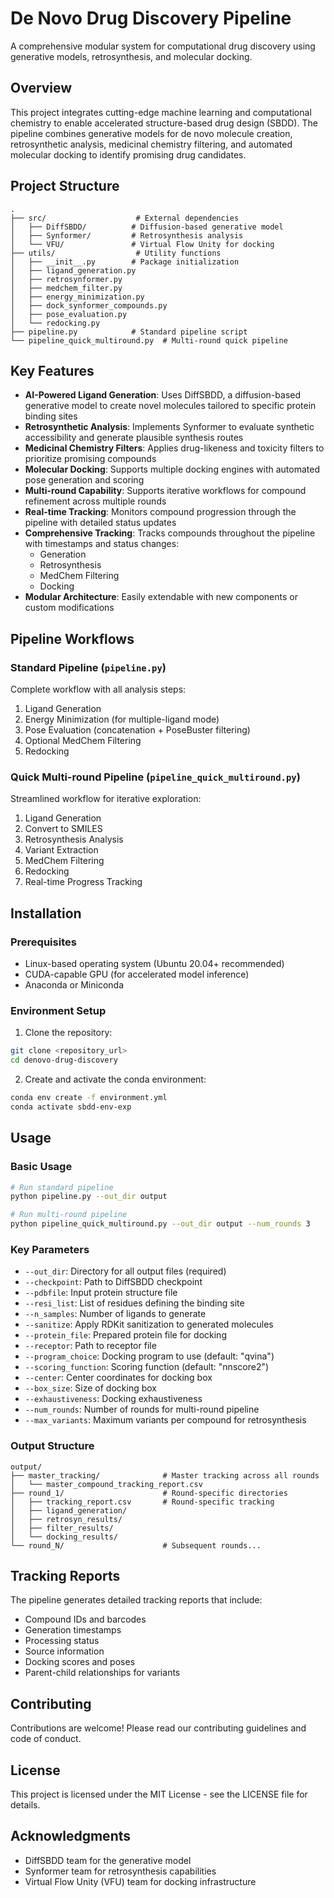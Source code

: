 # De Novo Drug Discovery Pipeline

A comprehensive modular system for computational drug discovery using generative models, retrosynthesis, and molecular docking.

## Overview

This project integrates cutting-edge machine learning and computational chemistry to enable accelerated structure-based drug design (SBDD). The pipeline combines generative models for de novo molecule creation, retrosynthetic analysis, medicinal chemistry filtering, and automated molecular docking to identify promising drug candidates.

## Project Structure

```
.
├── src/                    # External dependencies
│   ├── DiffSBDD/          # Diffusion-based generative model
│   ├── Synformer/         # Retrosynthesis analysis
│   └── VFU/               # Virtual Flow Unity for docking
├── utils/                  # Utility functions
│   ├── __init__.py        # Package initialization
│   ├── ligand_generation.py
│   ├── retrosynformer.py
│   ├── medchem_filter.py
│   ├── energy_minimization.py
│   ├── dock_synformer_compounds.py
│   ├── pose_evaluation.py
│   └── redocking.py
├── pipeline.py            # Standard pipeline script
└── pipeline_quick_multiround.py  # Multi-round quick pipeline
```

## Key Features

- **AI-Powered Ligand Generation**: Uses DiffSBDD, a diffusion-based generative model to create novel molecules tailored to specific protein binding sites
- **Retrosynthetic Analysis**: Implements Synformer to evaluate synthetic accessibility and generate plausible synthesis routes
- **Medicinal Chemistry Filters**: Applies drug-likeness and toxicity filters to prioritize promising compounds
- **Molecular Docking**: Supports multiple docking engines with automated pose generation and scoring
- **Multi-round Capability**: Supports iterative workflows for compound refinement across multiple rounds
- **Real-time Tracking**: Monitors compound progression through the pipeline with detailed status updates
- **Comprehensive Tracking**: Tracks compounds throughout the pipeline with timestamps and status changes:
  - Generation
  - Retrosynthesis
  - MedChem Filtering
  - Docking
- **Modular Architecture**: Easily extendable with new components or custom modifications

## Pipeline Workflows

### Standard Pipeline (`pipeline.py`)
Complete workflow with all analysis steps:
1. Ligand Generation
2. Energy Minimization (for multiple-ligand mode)
3. Pose Evaluation (concatenation + PoseBuster filtering)
4. Optional MedChem Filtering
5. Redocking

### Quick Multi-round Pipeline (`pipeline_quick_multiround.py`)
Streamlined workflow for iterative exploration:
1. Ligand Generation
2. Convert to SMILES
3. Retrosynthesis Analysis
4. Variant Extraction
5. MedChem Filtering
6. Redocking
7. Real-time Progress Tracking

## Installation

### Prerequisites
- Linux-based operating system (Ubuntu 20.04+ recommended)
- CUDA-capable GPU (for accelerated model inference)
- Anaconda or Miniconda

### Environment Setup
1. Clone the repository:
```bash
git clone <repository_url>
cd denovo-drug-discovery
```

2. Create and activate the conda environment:
```bash
conda env create -f environment.yml
conda activate sbdd-env-exp
```

## Usage

### Basic Usage
```bash
# Run standard pipeline
python pipeline.py --out_dir output

# Run multi-round pipeline
python pipeline_quick_multiround.py --out_dir output --num_rounds 3
```

### Key Parameters
- `--out_dir`: Directory for all output files (required)
- `--checkpoint`: Path to DiffSBDD checkpoint
- `--pdbfile`: Input protein structure file
- `--resi_list`: List of residues defining the binding site
- `--n_samples`: Number of ligands to generate
- `--sanitize`: Apply RDKit sanitization to generated molecules
- `--protein_file`: Prepared protein file for docking
- `--receptor`: Path to receptor file
- `--program_choice`: Docking program to use (default: "qvina")
- `--scoring_function`: Scoring function (default: "nnscore2")
- `--center`: Center coordinates for docking box
- `--box_size`: Size of docking box
- `--exhaustiveness`: Docking exhaustiveness
- `--num_rounds`: Number of rounds for multi-round pipeline
- `--max_variants`: Maximum variants per compound for retrosynthesis

### Output Structure
```
output/
├── master_tracking/              # Master tracking across all rounds
│   └── master_compound_tracking_report.csv
├── round_1/                      # Round-specific directories
│   ├── tracking_report.csv       # Round-specific tracking
│   ├── ligand_generation/       
│   ├── retrosyn_results/
│   ├── filter_results/
│   └── docking_results/
└── round_N/                      # Subsequent rounds...
```

## Tracking Reports
The pipeline generates detailed tracking reports that include:
- Compound IDs and barcodes
- Generation timestamps
- Processing status
- Source information
- Docking scores and poses
- Parent-child relationships for variants

## Contributing
Contributions are welcome! Please read our contributing guidelines and code of conduct.

## License
This project is licensed under the MIT License - see the LICENSE file for details.

## Acknowledgments
- DiffSBDD team for the generative model
- Synformer team for retrosynthesis capabilities
- Virtual Flow Unity (VFU) team for docking infrastructure 
